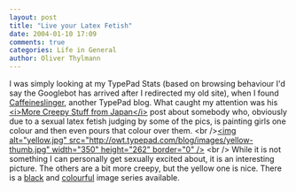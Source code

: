 ```yaml
---
layout: post
title: "Live your Latex Fetish"
date: 2004-01-10 17:09
comments: true
categories: Life in General
author: Oliver Thylmann
---
```



I was simply looking at my TypePad Stats (based on browsing behaviour I'd say the Googlebot has arrived after I redirected my old site), when I found [Caffeineslinger](http://caffeineslinger.typepad.com/), another TypePad blog. What caught my attention was his [&lt;i&gt;More Creepy Stuff from Japan&lt;/i&gt;](http://caffeineslinger.typepad.com/les/2003/12/more_creepy_stu.html) post about somebody who, obviously due to a sexual latex fetish judging by some of the pics, is painting girls one colour and then even pours that colour over them.
&lt;br /&gt;[&lt;img alt=&quot;yellow.jpg&quot; src=&quot;http://owt.typepad.com/blog/images/yellow-thumb.jpg&quot; width=&quot;350&quot; height=&quot;262&quot; border=&quot;0&quot; /&gt;](http://owt.typepad.com/blog/images/yellow.jpg)
&lt;br /&gt;
While it is not something I can personally get sexually excited about, it is an interesting picture. The others are a bit more creepy, but the yellow one is nice. There is a [black](http://village.infoweb.ne.jp/~fwiz4610/manon/miv08.htm) and [colourful](http://village.infoweb.ne.jp/~fwiz4610/manon/miv04.htm) image series available.

